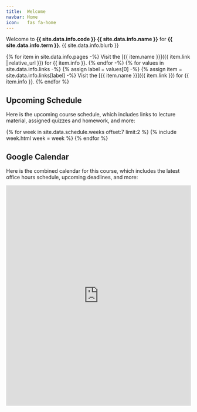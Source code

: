 ```yaml
---
title:  Welcome
navbar: Home
icon:   fas fa-home
---
```


Welcome to <strong class="has-text-usf-green">{{ site.data.info.code }} {{ site.data.info.name }}</strong> for <strong class="has-text-usf-green">{{ site.data.info.term }}</strong>. {{ site.data.info.blurb }}

{% for item in site.data.info.pages -%}
Visit the [{{ item.name }}]({{ item.link | relative_url }}) for {{ item.info }}.
{% endfor -%}
{% for values in site.data.info.links -%}
{% assign label = values[0] -%}
{% assign item = site.data.info.links[label] -%}
Visit the [{{ item.name }}]({{ item.link }}) for {{ item.info }}.
{% endfor %}

## Upcoming Schedule

Here is the upcoming course schedule, which includes links to lecture material, assigned quizzes and homework, and more:

<style>
ul.icons {
  list-style-type: none;
  margin-left: 1.5em;
  margin-top: 0em;
}

ul.icons > li {
  position: relative;
}

ul.icons > li > i {
  width: 1.25em;
  left: -1.5em;
  position: absolute;
  text-align: center;
  line-height: inherit;
}

.content li.bump {
  margin-top: 0.8rem;
}
</style>

{% for week in site.data.schedule.weeks offset:7 limit:2 %}
{% include week.html week = week %}
{% endfor %}

## Google Calendar

Here is the combined calendar for this course, which includes the latest office hours schedule, upcoming deadlines, and more:

<iframe src="https://calendar.google.com/calendar/embed?height=600&amp;wkst=1&amp;bgcolor=%23ffffff&amp;ctz=America%2FLos_Angeles&amp;src=Y2xhc3Nyb29tMTE1NDQzMzU3NzE3MzEwODkwNTE4QGdyb3VwLmNhbGVuZGFyLmdvb2dsZS5jb20&amp;src=ZW4udXNhI2hvbGlkYXlAZ3JvdXAudi5jYWxlbmRhci5nb29nbGUuY29t&amp;color=%23005c63&amp;color=%231F753C&amp;title=USF%20CS212%20Spring%202020&amp;mode=WEEK" style="border-width:0; height: 600px;" width="100%" height="600" frameborder="0" scrolling="no"></iframe>
